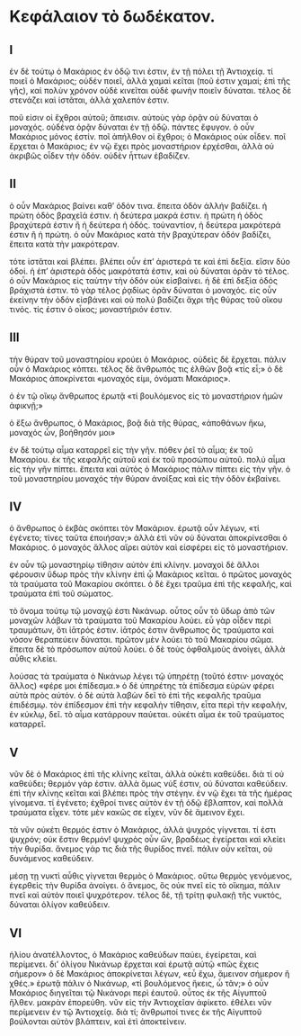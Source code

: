 # Κεφάλαιον τὸ δωδέκατον.
## I

ἐν δὲ τούτῳ ὁ Μακάριος ἐν ὁδῷ τινι ἐστιν, ἐν τῇ πόλει τῇ Ἀντιοχείᾳ. τί ποιεῖ ὁ Μακάριος; οὐδέν ποιεῖ, ἀλλὰ χαμαὶ κεῖται (ποῦ ἐστιν χαμαί; ἐπὶ τῆς γῆς), καὶ πολὺν χρόνον οὐδὲ κινεῖται οὐδὲ φωνὴν ποιεῖν δύναται. τέλος δὲ στενάζει καὶ ἱστᾶται, ἀλλὰ χαλεπόν ἐστιν.

ποῦ εἰσιν οἱ ἔχθροι αὐτοῦ; ἄπεισιν. αὐτοὺς γὰρ ὁρᾷν οὐ δύναται ὁ μοναχός. οὐδένα ὁρᾷν δύναται ἐν τῇ ὁδῷ. πάντες ἔφυγον. ὁ οὖν Μακάριος μόνος ἐστίν. ποῖ ἀπήλθον οἱ ἔχθροι; ὁ Μακάριος οὐκ οἶδεν. ποῖ ἔρχεται ὁ Μακάριος; ἐν νῷ ἔχει πρὸς μοναστήριον ἐρχέσθαι, ἀλλὰ οὐ ἀκριβῶς οἶδεν τὴν ὁδόν. οὐδὲν ἦττων ἐβαδίζεν.

## II

ὁ οὖν Μακάριος βαίνει καθ’ ὁδόν τινα. ἔπειτα ὁδὸν ἀλλήν βαδίζει. ἡ πρώτη ὁδὸς βραχεῖά ἐστιν. ἡ δεύτερα μακρά ἐστιν. ἡ πρώτη ἡ ὁδὸς βραχύτερά ἐστιν ἢ ἡ δεύτερα ἡ ὁδός. τοὐναντίον, ἡ δεύτερα μακρότερά ἐστιν ἢ ἡ πρώτη. ὁ οὖν Μακάριος κατὰ τὴν βραχύτεραν ὁδόν βαδίζει, ἔπειτα κατὰ τὴν μακρότεραν.

τότε ἱστᾶται καὶ βλέπει. βλέπει οὖν ἐπ’ ἀριστερά τε καὶ ἐπὶ δεξία. εἴσιν δύο ὁδοί. ἡ ἐπ’ ἀριστερὰ ὁδὸς μακρότατά ἐστιν, καὶ οὐ δύναται ὁρᾶν τὸ τέλος. ὁ οὖν Μακάριος εἰς ταὺτην τὴν ὁδόν οὐκ εἰσβαίνει. ἡ δὲ ἐπὶ δεξία ὁδός βράχιστά ἐστιν. τὸ γὰρ τέλος ῥᾳδίως ὁρᾶν δύναται ὁ μοναχός. εἰς οὖν ἐκείνην τὴν ὁδόν εἰσβάνει καὶ οὐ πολύ βαδίζει ἄχρι τῆς θύρας τοῦ οἴκου τινός. τίς ἐστιν ὁ οἶκος; μοναστήριόν ἐστιν.

## III

τὴν θύραν τοῦ μοναστηρίου κρούει ὁ Μακάριος. οὐδεὶς δὲ ἔρχεται. πάλιν οὖν ὁ Μακάριος κόπτει. τέλος δὲ ἄνθρωπός τις ἐλθὼν βοᾷ «τίς εἶ;» ὁ δὲ Μακάριος ἀποκρίνεται «μοναχός εἰμι, ὀνόματι Μακάριος».

ὁ ἐν τῷ οἴκῳ ἄνθρωπος ἐρωτᾷ «τί βουλόμενος εἰς τὸ μοναστήριον ἡμῶν ἀφικνῇ;»

ὁ ἔξω ἄνθρωπος, ὁ Μακάριος, βοᾷ διὰ τῆς θύρας, «ἀποθάνων ἥκω, μοναχός ὦν, βοήθησόν μοι»

ἐν δὲ τούτῳ αἷμα καταρρεῖ εἰς τὴν γῆν. πόθεν ῥεῖ τὸ αἷμα; ἐκ τοῦ Μακαρίου. ἐκ τῆς κεφαλῆς αὐτοῦ καὶ ἐκ τοῦ προσώπου αὐτοῦ. πολύ αἷμα εἰς τὴν γῆν πίπτει. ἔπειτα καὶ αὐτὸς ὁ Μακάριος πάλιν πίπτει εἰς τὴν γῆν. ὁ τοῦ μοναστηρίου μοναχός τὴν θύραν ἀνοίξας καὶ εἰς τὴν ὁδὸν ἐκβαίνει.

## IV

ὁ ἄνθρωπος ὁ ἐκβὰς σκόπτει τὸν Μακάριον. ἐρωτᾷ οὖν λέγων, «τί ἐγένετο; τίνες ταῦτα ἐποιήσαν;» ἀλλὰ ἐτὶ νῦν οὐ δύναται ἀποκρίνεσθαι ὁ Μακάριος. ὁ μοναχός ἄλλος αἴρει αὐτὸν καὶ εἰσφέρει εἰς τὸ μοναστήριον.

ἐν οὖν τῷ μοναστηρίῳ τίθησιν αὐτὸν ἐπὶ κλίνην. μοναχοὶ δὲ ἄλλοι φέρουσιν ὕδωρ πρὸς τὴν κλίνην ἐπὶ ᾧ Μακάριος κεῖται. ὁ πρῶτος μοναχὸς τὰ τραύματα τοῦ Μακαρίου σκόπτει. ὁ δὲ ἔχει τραῦμα ἐπὶ τῆς κεφαλῆς, καὶ τραύματα ἐπὶ τοῦ σώματος.

τὸ ὄνομα τούτῳ τῷ μοναχῷ ἐστι Νικάνωρ. οὗτος οὖν τὸ ὕδωρ ἀπὸ τῶν μοναχῶν λάβων τὰ τραύματα τοῦ Μακαρίου λούει. εὖ γὰρ οἶδεν περὶ τραυμάτων, ὅτι ἰᾱτρός ἐστιν. ἰᾱτρός ἐστιν ἄνθρωπος ὃς τραύματα καὶ νόσον θεραπεύειν δύναται. πρῶτον μὲν λούει τὸ τοῦ Μακαρίου σῶμα. ἔπειτα δὲ τὸ πρόσωπον αὐτοῦ λούει. ὁ δὲ τοὺς ὀφθαλμοὺς ἀνοίγει, ἀλλὰ αὖθις κλείει.

λούσας τὰ τραύματα ὁ Νικάνωρ λέγει τῷ ὑπηρέτῃ (τοῦτό ἐστιν· μοναχός ἄλλος) «φέρε μοι ἐπίδεσμα.» ὁ δὲ ὑπηρέτης τὰ ἐπίδεσμα εὑρὼν φέρει αὐτὰ πρὸς αὐτόν. ὁ δὲ αὐτὰ λαβὼν δεῖ τὸ ἐπὶ τῆς κεφαλῆς τραῦμα ἐπιδέσμῳ. τὸν ἐπίδεσμον ἐπὶ τὴν κεφαλὴν τίθησιν, εἶτα περὶ τὴν κεφαλὴν, ἐν κύκλῳ, δεῖ. τὸ αἷμα κατάρρουν παύεται. οὐκέτι αἷμα ἐκ τοῦ τραύματος καταρρεῖ.

## V

νῦν δὲ ὁ Μακάριος ἐπὶ τῆς κλίνης κεῖται, ἀλλὰ οὐκέτι καθεύδει. διὰ τί οὐ καθεύδει; θερμόν γάρ ἐστιν. ἀλλὰ ὅμως νύξ ἐστιν, οὐ δύναται καθεύδειν. ἐπὶ τὴν κλίνης κεῖται καὶ βλέπει πρὸς τὴν στέγην. ἐν νῷ ἔχει τὰ τῆς ἡμέρας γίνομενα. τί ἐγένετο; ἐχθροί τινες αὐτὸν ἐν τῇ ὁδῷ ἔβλαπτον, καὶ πολλὰ τραύματα εἶχεν. τότε μὲν κακῶς σε εἶχεν, νῦν δὲ ἄμεινον ἔχει.

τὰ νῦν οὐκέτι θερμός ἐστιν ὁ Μακάριος, ἀλλὰ ψυχρός γίγνεται. τί ἐστι ψυχρόν; οὐκ ἔστιν θερμόν! ψυχρὸς οὖν ὤν, βραδέως ἐγείρεται καὶ κλείει τὴν θυρίδα. ἄνεμος γάρ τις διὰ τῆς θυρίδος πνεῖ. πάλιν οὖν κεῖται, οὐ δυνάμενος καθεύδειν.

μέσῃ τῃ νυκτὶ αὖθις γίγνεται θερμὸς ὁ Μακάριος. οὕτω θερμὸς γενόμενος, ἐγερθεὶς τὴν θυρίδα ἀνοίγει. ὁ ἄνεμος, ὃς οὐκ πνεῖ εἰς τὸ οἴκημα, πάλιν πνεῖ καὶ αὐτὸν ποιεῖ ψυχρότερον. τέλος δὲ, τῇ τρίτῃ φυλακῇ τῆς νυκτός, δύναται ὀλίγον καθεύδειν.

## VI

ἡλίου ἀνατέλλοντος, ὁ Μακάριος καθεύδων παύει, ἐγείρεται, καὶ περίμενει. δι’ ὀλίγου Νικάνωρ ἔρχεται καὶ ἐρωτᾷ αὐτῷ «πῶς ἔχεις σήμερον»
ὁ δὲ Μακάριος ἀποκρίνεται λέγων, «εὖ ἔχω, ἄμεινον σήμερον ἢ χθές.»
ἐρωτᾷ πάλιν ὁ Νικάνωρ, «τί βουλόμενος ἥκεις, ὦ τᾶν;»
ὁ οὖν Μακάριος διηγεῖται τῷ Νικάνορι περὶ ἑαυτοῦ. οὗτος ἐκ τῆς Αἰγυπτοῦ ἤλθεν. μακρὰν ἐπορεύθη. νῦν εἰς τὴν Ἀντιοχεῖαν ἀφίκετο. ἐθέλει νῦν περίμενειν ἐν τῷ Ἀντιοχείᾳ. διὰ τί; ἄνθρωποί τινες ἐκ τῆς Αἰγυπτοῦ βούλονται αὐτὸν βλάπτειν, καὶ ἐτὶ ἀποκτείνειν.
